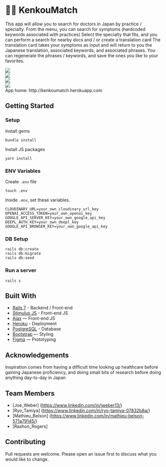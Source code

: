 # 👨‍⚕️ KenkouMatch

This app will allow you to search for doctors in Japan by practice / specialty.
From the menu, you can search for symptoms (hardcoded keywords associated with practices)
Select the specialty that fits, and you can perform a search for nearby docs and / or create a translation card
The translation card takes your symptoms as input and will return to you the Japanese translation, associated keywords, and associated phrases.
You can regenerate the phrases / keywords, and save the ones you like to your favorites.

<img src="./app/assets/images/KenkouMatch_Menu.png">
<br>
<img src="./app/assets/images/KenkouMatch_InstSearch.png">
<br>
<img src="./app/assets/images/KenkouMatch_Create.png">
<br>
<img src="./app/assets/images/KenkouMatch_Card.png">
<br>
App home: http://kenkoumatch.herokuapp.com


## Getting Started
### Setup

Install gems
```
bundle install
```
Install JS packages
```
yarn install
```

### ENV Variables
Create `.env` file
```
touch .env
```
Inside `.env`, set these variables.
```
CLOUDINARY_URL=your_own_cloudinary_url_key
OPENAI_ACCESS_TOKEN=your_own_openai_key
GOOGLE_API_SERVER_KEY=your_own_google_api_key
DEEPL_AUTH_KEY=your_own_deepl_key
GOOGLE_API_BROWSER_KEY=your_own_google_api_key
```

### DB Setup
```
rails db:create
rails db:migrate
rails db:seed
```

### Run a server
```
rails s
```

## Built With
- [Rails 7](https://guides.rubyonrails.org/) - Backend / Front-end
- [Stimulus JS](https://stimulus.hotwired.dev/) - Front-end JS
- [Ajax](https://api.jquery.com) — Front-end JS
- [Heroku](https://heroku.com/) - Deployment
- [PostgreSQL](https://www.postgresql.org/) - Database
- [Bootstrap](https://getbootstrap.com/) — Styling
- [Figma](https://www.figma.com) — Prototyping

## Acknowledgements
Inspiration comes from having a difficult time looking up healthcare before gaining Japanese proficiency, and doing small bits of research before doing anything day-to-day in Japan

## Team Members
- [Joe_Weber] (https://www.linkedin.com/in/jweber13/)
- [Ryo_Tamiya] (https://www.linkedin.com/in/ryo-tamiya-07832b8a/)
- [Mathieu_Belson] (https://www.linkedin.com/in/mathieu-belson-571a79145/)
- [Rashon_Rogers]


## Contributing
Pull requests are welcome. Please open an issue first to discuss what you would like to change.
